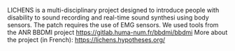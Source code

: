 LICHENS is a multi-disciplinary project designed to introduce people with disability to sound recording and real-time sound synthesi using body sensors.
The patch requires the use of EMG sensors.
We used tools from the ANR BBDMI project https://gitlab.huma-num.fr/bbdmi/bbdmi
More about the project (in French): https://lichens.hypotheses.org/
